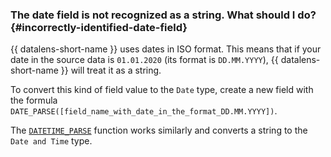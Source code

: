 ### The date field is not recognized as a string. What should I do? {#incorrectly-identified-date-field}

{{ datalens-short-name }} uses dates in ISO format. This means that if your date in the source data is `01.01.2020` (its format is `DD.MM.YYYY`), {{ datalens-short-name }} will treat it as a string.

To convert this kind of field value to the `Date` type, create a new field with the formula `DATE_PARSE([field_name_with_date_in_the_format_DD.MM.YYYY])`.

The [`DATETIME_PARSE`](../../../datalens/function-ref/DATETIME_PARSE.md) function works similarly and converts a string to the `Date and Time` type.

